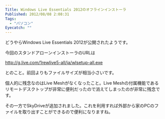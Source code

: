 ```yaml
---
Title: Windows Live Essentials 2012のオフラインインストーラ
Published: 2012/08/08 2:08:31
Tags:
  - "パソコン"
Eyecatch: ""
---
```

どうやらWindows Live Essentials 2012が公開されたようです。

今回のスタンドアローンインストーラのURLは

http://g.live.com/1rewlive5-all/ja/wlsetup-all.exe

とのこと。前回よりもファイルサイズが相当小さいです。

個人的に残念なのはLive Meshがなくなったこと。Live Meshの付属機能であるリモートデスクトップが非常に便利だったので消えてしまったのが非常に残念です。

その一方でSkyDriveが追加されました。これを利用すれば外部から家のPCのファイルを取り出すことができるので便利になりますね。
